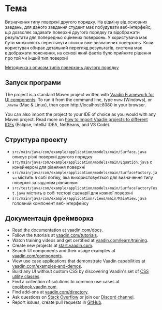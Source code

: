# Тема

Визначення типу поверхні другого порядку. На відміну від основних завдань, для даного завдання студент має побудувати веб-інтерфейс, що дозволяє задавати поверхні другого порядку та відображати результати для попередньо оцінених поверхонь. У користувача має бути можливість переглянути список вже визначених поверхонь. Коли користувач обирає детальний перегляд результатів, система має відображати пояснення, на основі який фактів було прийняте рішення про той чи інший тип поверхні

[Методичка з описом типів поверхонь другого порядку](https://maimo.elit.sumdu.edu.ua/images/stories/docs/poverh2.pdf)

## Запуск програми

The project is a standard Maven project written with [Vaadin Framework for UI components](https://vaadin.com/docs/latest/guide/step-by-step/importing). To run it from the command line,
type `mvnw` (Windows), or `./mvnw` (Mac & Linux), then open
http://localhost:8080 in your browser.

You can also import the project to your IDE of choice as you would with any
Maven project. Read more on [how to import Vaadin projects to different
IDEs](https://vaadin.com/docs/latest/guide/step-by-step/importing) (Eclipse, IntelliJ IDEA, NetBeans, and VS Code).

## Структура проекту

- `src/main/java/com/example/application/models/main/Surface.java` описує різні поверхні другого порядку
- `src/main/java/com/example/application/models/main/Equation.java` є конейнером для рівняння поверхні
- `src/main/java/com/example/application/models/main/SurfaceFactory.java` містить в собі логіку, яка використовується для визначення типу поверхні за заданим рівнянням
- `src/test/java/com/example/application/models/main/SurfaceFactoryTest.java` містить в собі тестові сценарії для кожної поверхні
- `src/main/java/com/example/application/views/main/MainView.java` головний компонент веб-інтерфейсу

## Документація фреймворка

- Read the documentation at [vaadin.com/docs](https://vaadin.com/docs).
- Follow the tutorials at [vaadin.com/tutorials](https://vaadin.com/tutorials).
- Watch training videos and get certified at [vaadin.com/learn/training](https://vaadin.com/learn/training).
- Create new projects at [start.vaadin.com](https://start.vaadin.com/).
- Search UI components and their usage examples at [vaadin.com/components](https://vaadin.com/components).
- View use case applications that demonstrate Vaadin capabilities at [vaadin.com/examples-and-demos](https://vaadin.com/examples-and-demos).
- Build any UI without custom CSS by discovering Vaadin's set of [CSS utility classes](https://vaadin.com/docs/styling/lumo/utility-classes).
- Find a collection of solutions to common use cases at [cookbook.vaadin.com](https://cookbook.vaadin.com/).
- Find add-ons at [vaadin.com/directory](https://vaadin.com/directory).
- Ask questions on [Stack Overflow](https://stackoverflow.com/questions/tagged/vaadin) or join our [Discord channel](https://discord.gg/MYFq5RTbBn).
- Report issues, create pull requests in [GitHub](https://github.com/vaadin).
